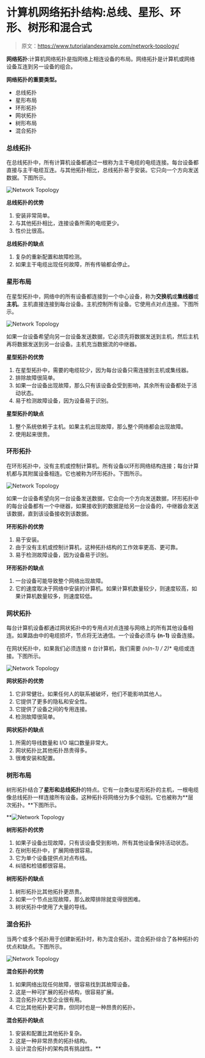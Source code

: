 # 计算机网络拓扑结构:总线、星形、环形、树形和混合式

> 原文：<https://www.tutorialandexample.com/network-topology/>

**网络拓扑**:计算机网络拓扑是指网络上相连设备的布局。网络拓扑是计算机或网络设备互连到另一设备的组合。

**网络拓扑的重要类型。**

*   总线拓扑
*   星形布局
*   环形拓扑
*   网状拓扑
*   树形布局
*   混合拓扑

### 总线拓扑

在总线拓扑中，所有计算机设备都通过一根称为主干电缆的电缆连接。每台设备都直接与主干电缆互连。与其他拓扑相比，总线拓扑易于安装。它只向一个方向发送数据。下图所示。

![Network Topology](img/bb47f61ef665ad35a18d93e0f098810e.png)

**总线拓扑的优势**

1.  安装非常简单。
2.  与其他拓扑相比，连接设备所需的电缆更少。
3.  性价比很高。

**总线拓扑的缺点**

1.  复杂的重新配置和故障检测。
2.  如果主干电缆出现任何故障，所有传输都会停止。

### 星形布局

在星型拓扑中，网络中的所有设备都连接到一个中心设备，称为**交换机**或**集线器**或**主机**。主机直接连接到每台设备。主机控制所有设备。它使用点对点连接。下图所示。

![Network Topology](img/bf8e4a8c44bbd6ed9030c39b6f5a2c56.png)

如果一台设备希望向另一台设备发送数据，它必须先将数据发送到主机，然后主机再将数据发送到另一台设备。主机充当数据流的中继器。

**星型拓扑的优势**

1.  在星型拓扑中，需要的电缆较少，因为每台设备只需连接到主机或集线器。
2.  排除故障很简单。
3.  如果一台设备出现故障，那么只有该设备会受到影响，其余所有设备都处于活动状态。
4.  易于检测故障设备，因为设备易于识别。

**星型拓扑的缺点**

1.  整个系统依赖于主机。如果主机出现故障，那么整个网络都会出现故障。
2.  使用起来很贵。

### 环形拓扑

在环形拓扑中，没有主机或控制计算机。所有设备以环形网络结构连接；每台计算机都与其附属设备相连。它也被称为环形拓扑。下图所示。

![Network Topology](img/a7678a30b19a8f121575ac255e1cd199.png)

如果一台设备希望向另一台设备发送数据，它会向一个方向发送数据，环形拓扑中的每台设备都有一个中继器，如果接收到的数据是给另一台设备的，中继器会发送该数据，直到该设备接收到该数据。

**环形拓扑的优势**

1.  易于安装。
2.  由于没有主机或控制计算机，这种拓扑结构的工作效率更高、更可靠。
3.  易于检测故障设备，因为设备易于识别。

**环形拓扑的缺点**

1.  一台设备可能导致整个网络出现故障。
2.  它的速度取决于网络中安装的计算机。如果计算机数量较少，则速度较高，如果计算机数量较多，则速度较低。

### 网状拓扑

每台计算机设备都通过网状拓扑中的专用点对点连接与网络上的所有其他设备相连。如果路由中的电缆损坏，节点将无法通信。一个设备必须与 **(n-1)** 设备连接。

在网状拓扑中，如果我们必须连接 n 台计算机，我们需要 **(n*(n-1) / 2)** 电缆或连接。下图所示。

![Network Topology](img/e06075d47d2b900b7ac8ff5f0a1a10b9.png)

**网状拓扑的优势**

1.  它非常健壮。如果任何人的联系被破坏，他们不能影响其他人。
2.  它提供了更多的隐私和安全性。
3.  它提供了设备之间的专用连接。
4.  检测故障很简单。

**网状拓扑的缺点**

1.  所需的导线数量和 I/O 端口数量非常大。
2.  网状拓扑比其他拓扑昂贵得多。
3.  很难安装和配置。

### 树形布局

树形拓扑结合了**星形和总线拓扑**的特点。它有一台类似星形拓扑的主机，一根电缆像总线拓扑一样连接所有设备。这种拓扑将网络分为多个级别。它也被称为**层次拓扑。**下图所示。

 **![Network Topology](img/90f9499ad74d3efc924dd387baf916c1.png)

**树形拓扑的优势**

1.  如果子设备出现故障，只有该设备受到影响，所有其他设备保持活动状态。
2.  在树形拓扑中，扩展网络很容易。
3.  它为单个设备提供点对点布线。
4.  纠错和检错都很容易。

**树形拓扑的缺点**

1.  树形拓扑比其他拓扑更昂贵。
2.  如果一个节点出现故障，那么故障排除就变得很困难。
3.  树状拓扑中使用了大量的导线。

### 混合拓扑

当两个或多个拓扑用于创建新拓扑时，称为混合拓扑。混合拓扑综合了各种拓扑的优点和缺点。下图所示。

![Network Topology](img/7c4a28ddf8d28edd67d96c04d8a756d1.png)

**混合拓扑的优势**

1.  如果网络出现任何故障，很容易找到其故障设备。
2.  这是一种可扩展的拓扑结构，很容易扩展。
3.  混合拓扑对大型企业很有用。
4.  它比其他拓扑更可靠，但同时也是一种昂贵的拓扑。

**混合拓扑的缺点**

1.  安装和配置比其他拓扑复杂。
2.  这是一种非常昂贵的拓扑结构。
3.  设计混合拓扑的架构具有挑战性。**